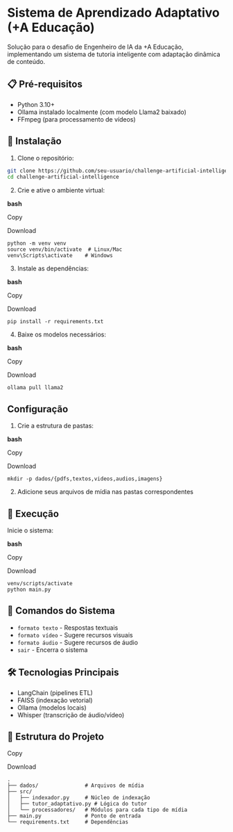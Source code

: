# Sistema de Aprendizado Adaptativo (+A Educação)

Solução para o desafio de Engenheiro de IA da +A Educação, implementando um sistema de tutoria inteligente com adaptação dinâmica de conteúdo.

## 📋 Pré-requisitos

- Python 3.10+
- Ollama instalado localmente (com modelo Llama2 baixado)
- FFmpeg (para processamento de vídeos)

## 🚀 Instalação

1. Clone o repositório:

```bash
git clone https://github.com/seu-usuario/challenge-artificial-intelligence.git
cd challenge-artificial-intelligence
```


2. Crie e ative o ambiente virtual:

**bash**

Copy

Download

```
python -m venv venv
source venv/bin/activate  # Linux/Mac
venv\Scripts\activate    # Windows
```

3. Instale as dependências:

**bash**

Copy

Download

```
pip install -r requirements.txt
```


4. Baixe os modelos necessários:

**bash**

Copy

Download

```
ollama pull llama2
```


## Configuração

1. Crie a estrutura de pastas:

**bash**

Copy

Download

```
mkdir -p dados/{pdfs,textos,videos,audios,imagens}
```


2. Adicione seus arquivos de mídia nas pastas correspondentes

## 🏃 Execução

Inicie o sistema:

**bash**

Copy

Download

```
venv/scripts/activate
python main.py
```




## 🎯 Comandos do Sistema

* `formato texto` - Respostas textuais
* `formato vídeo` - Sugere recursos visuais
* `formato áudio` - Sugere recursos de áudio
* `sair` - Encerra o sistema

## 🛠️ Tecnologias Principais

* LangChain (pipelines ETL)
* FAISS (indexação vetorial)
* Ollama (modelos locais)
* Whisper (transcrição de áudio/vídeo)

## 📂 Estrutura do Projeto

Copy

Download

```
.
├── dados/               # Arquivos de mídia
├── src/
│   ├── indexador.py     # Núcleo de indexação
│   ├── tutor_adaptativo.py # Lógica do tutor
│   └── processadores/   # Módulos para cada tipo de mídia
├── main.py              # Ponto de entrada
└── requirements.txt     # Dependências
```
